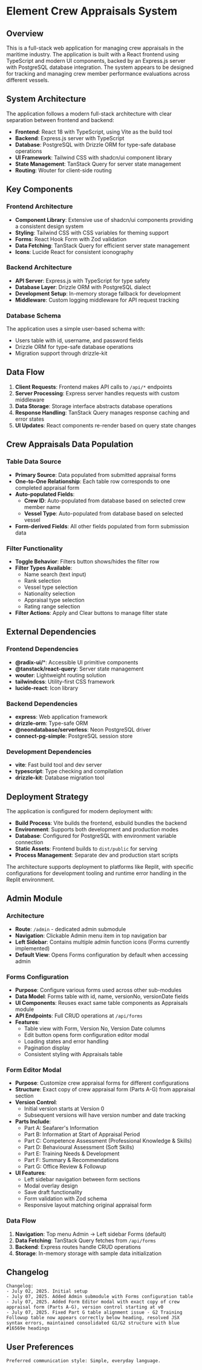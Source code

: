 # Element Crew Appraisals System

## Overview

This is a full-stack web application for managing crew appraisals in the maritime industry. The application is built with a React frontend using TypeScript and modern UI components, backed by an Express.js server with PostgreSQL database integration. The system appears to be designed for tracking and managing crew member performance evaluations across different vessels.

## System Architecture

The application follows a modern full-stack architecture with clear separation between frontend and backend:

- **Frontend**: React 18 with TypeScript, using Vite as the build tool
- **Backend**: Express.js server with TypeScript
- **Database**: PostgreSQL with Drizzle ORM for type-safe database operations
- **UI Framework**: Tailwind CSS with shadcn/ui component library
- **State Management**: TanStack Query for server state management
- **Routing**: Wouter for client-side routing

## Key Components

### Frontend Architecture
- **Component Library**: Extensive use of shadcn/ui components providing a consistent design system
- **Styling**: Tailwind CSS with CSS variables for theming support
- **Forms**: React Hook Form with Zod validation
- **Data Fetching**: TanStack Query for efficient server state management
- **Icons**: Lucide React for consistent iconography

### Backend Architecture
- **API Server**: Express.js with TypeScript for type safety
- **Database Layer**: Drizzle ORM with PostgreSQL dialect
- **Development Setup**: In-memory storage fallback for development
- **Middleware**: Custom logging middleware for API request tracking

### Database Schema
The application uses a simple user-based schema with:
- Users table with id, username, and password fields
- Drizzle ORM for type-safe database operations
- Migration support through drizzle-kit

## Data Flow

1. **Client Requests**: Frontend makes API calls to `/api/*` endpoints
2. **Server Processing**: Express server handles requests with custom middleware
3. **Data Storage**: Storage interface abstracts database operations
4. **Response Handling**: TanStack Query manages response caching and error states
5. **UI Updates**: React components re-render based on query state changes

## Crew Appraisals Data Population

### Table Data Source
- **Primary Source**: Data populated from submitted appraisal forms
- **One-to-One Relationship**: Each table row corresponds to one completed appraisal form
- **Auto-populated Fields**:
  - **Crew ID**: Auto-populated from database based on selected crew member name
  - **Vessel Type**: Auto-populated from database based on selected vessel
- **Form-derived Fields**: All other fields populated from form submission data

### Filter Functionality
- **Toggle Behavior**: Filters button shows/hides the filter row
- **Filter Types Available**:
  - Name search (text input)
  - Rank selection
  - Vessel type selection
  - Nationality selection
  - Appraisal type selection
  - Rating range selection
- **Filter Actions**: Apply and Clear buttons to manage filter state

## External Dependencies

### Frontend Dependencies
- **@radix-ui/***: Accessible UI primitive components
- **@tanstack/react-query**: Server state management
- **wouter**: Lightweight routing solution
- **tailwindcss**: Utility-first CSS framework
- **lucide-react**: Icon library

### Backend Dependencies
- **express**: Web application framework
- **drizzle-orm**: Type-safe ORM
- **@neondatabase/serverless**: Neon PostgreSQL driver
- **connect-pg-simple**: PostgreSQL session store

### Development Dependencies
- **vite**: Fast build tool and dev server
- **typescript**: Type checking and compilation
- **drizzle-kit**: Database migration tool

## Deployment Strategy

The application is configured for modern deployment with:

- **Build Process**: Vite builds the frontend, esbuild bundles the backend
- **Environment**: Supports both development and production modes
- **Database**: Configured for PostgreSQL with environment variable connection
- **Static Assets**: Frontend builds to `dist/public` for serving
- **Process Management**: Separate dev and production start scripts

The architecture supports deployment to platforms like Replit, with specific configurations for development tooling and runtime error handling in the Replit environment.

## Admin Module

### Architecture
- **Route**: `/admin` - dedicated admin submodule
- **Navigation**: Clickable Admin menu item in top navigation bar
- **Left Sidebar**: Contains multiple admin function icons (Forms currently implemented)
- **Default View**: Opens Forms configuration by default when accessing admin

### Forms Configuration
- **Purpose**: Configure various forms used across other sub-modules
- **Data Model**: Forms table with id, name, versionNo, versionDate fields
- **UI Components**: Reuses exact same table components as Appraisals module
- **API Endpoints**: Full CRUD operations at `/api/forms`
- **Features**:
  - Table view with Form, Version No, Version Date columns
  - Edit button opens form configuration editor modal
  - Loading states and error handling
  - Pagination display
  - Consistent styling with Appraisals table

### Form Editor Modal
- **Purpose**: Customize crew appraisal forms for different configurations
- **Structure**: Exact copy of crew appraisal form (Parts A-G) from appraisal section
- **Version Control**: 
  - Initial version starts at Version 0
  - Subsequent versions will have version number and date tracking
- **Parts Include**:
  - Part A: Seafarer's Information
  - Part B: Information at Start of Appraisal Period  
  - Part C: Competence Assessment (Professional Knowledge & Skills)
  - Part D: Behavioural Assessment (Soft Skills)
  - Part E: Training Needs & Development
  - Part F: Summary & Recommendations
  - Part G: Office Review & Followup
- **UI Features**:
  - Left sidebar navigation between form sections
  - Modal overlay design
  - Save draft functionality
  - Form validation with Zod schema
  - Responsive layout matching original appraisal form

### Data Flow
1. **Navigation**: Top menu Admin → Left sidebar Forms (default)
2. **Data Fetching**: TanStack Query fetches from `/api/forms`
3. **Backend**: Express routes handle CRUD operations
4. **Storage**: In-memory storage with sample data initialization

## Changelog

```
Changelog:
- July 02, 2025. Initial setup
- July 07, 2025. Added Admin submodule with Forms configuration table
- July 07, 2025. Added Form Editor modal with exact copy of crew appraisal form (Parts A-G), version control starting at v0
- July 07, 2025. Fixed Part G table alignment issue - G2 Training Followup table now appears correctly below heading, resolved JSX syntax errors, maintained consolidated G1/G2 structure with blue #16569e headings
```

## User Preferences

```
Preferred communication style: Simple, everyday language.
```